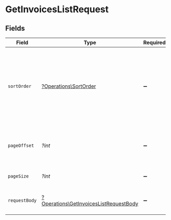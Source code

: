 # GetInvoicesListRequest


## Fields

| Field                                                                                                                         | Type                                                                                                                          | Required                                                                                                                      | Description                                                                                                                   |
| ----------------------------------------------------------------------------------------------------------------------------- | ----------------------------------------------------------------------------------------------------------------------------- | ----------------------------------------------------------------------------------------------------------------------------- | ----------------------------------------------------------------------------------------------------------------------------- |
| `sortOrder`                                                                                                                   | [?Operations\SortOrder](../../Models/Operations/SortOrder.md)                                                                 | :heavy_minus_sign:                                                                                                            | Kolejność sortowania wyników.<br/>\| Wartość \| Opis \|<br/>\| --- \| --- \|<br/>\| Asc \| Sortowanie rosnąco. \|<br/>\| Desc \| Sortowanie malejąco. \|<br/> |
| `pageOffset`                                                                                                                  | *?int*                                                                                                                        | :heavy_minus_sign:                                                                                                            | Indeks pierwszej strony wyników (0 = pierwsza strona).                                                                        |
| `pageSize`                                                                                                                    | *?int*                                                                                                                        | :heavy_minus_sign:                                                                                                            | Rozmiar strony wyników.                                                                                                       |
| `requestBody`                                                                                                                 | [?Operations\GetInvoicesListRequestBody](../../Models/Operations/GetInvoicesListRequestBody.md)                               | :heavy_minus_sign:                                                                                                            | Zestaw filtrów dla wyszukiwania metadanych.                                                                                   |